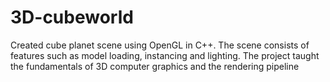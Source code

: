 # 3D-cubeworld
Created cube planet scene using OpenGL in C++. The scene consists of features such as model loading, instancing and lighting. The project taught the fundamentals of 3D computer graphics and the rendering pipeline

